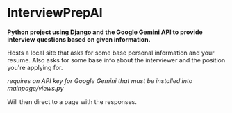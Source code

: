 # InterviewPrepAI
**Python project using Django and the Google Gemini API to provide interview questions based on given information.**

Hosts a local site that asks for some base personal information and your resume. Also asks for some base info about the interviewer and the position you're applying for.

*requires an API key for Google Gemini that must be installed into mainpage/views.py*

Will then direct to a page with the responses.
